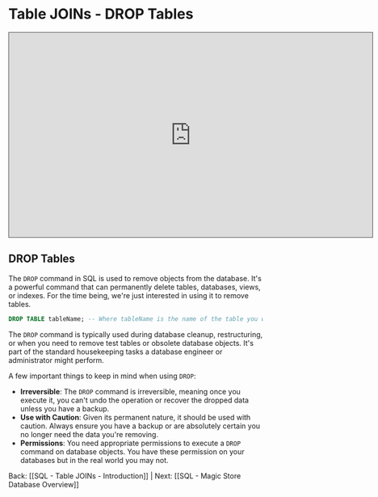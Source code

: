 
# Table JOINs - DROP Tables


<iframe src="https://egator.hosted.panopto.com/Panopto/Pages/Embed.aspx?id=d3ae98bb-32d4-4e55-b179-b0fb000eabf2&autoplay=false&offerviewer=true&showtitle=true&showbrand=true&captions=false&interactivity=all" height="405" width="720" style="border: 1px solid #464646;" allowfullscreen allow="autoplay" aria-label="Panopto Embedded Video Player"></iframe>

## DROP Tables

The `DROP` command in SQL is used to remove objects from the database. It's a powerful command that can permanently delete tables, databases, views, or indexes. For the time being, we're just interested in using it to remove tables.

```sql
DROP TABLE tableName; -- Where tableName is the name of the table you want to drop
```

The `DROP` command is typically used during database cleanup, restructuring, or when you need to remove test tables or obsolete database objects. It's part of the standard housekeeping tasks a database engineer or administrator might perform.

A few important things to keep in mind when using `DROP`:
- **Irreversible**: The `DROP` command is irreversible, meaning once you execute it, you can't undo the operation or recover the dropped data unless you have a backup.
- **Use with Caution**: Given its permanent nature, it should be used with caution. Always ensure you have a backup or are absolutely certain you no longer need the data you're removing.
- **Permissions**: You need appropriate permissions to execute a `DROP` command on database objects. You have these permission on your databases but in the real world you may not.



Back: [[SQL - Table JOINs - Introduction]] | Next: [[SQL - Magic Store Database Overview]]
